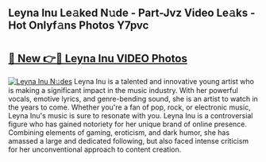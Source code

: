 ## Leyna Inu Le𝚊ked N𝚞de - Part-Jvz Video Le𝚊ks - Hot Onlyf𝚊ns Photos Y7pvc

# <h2><a href="http://ab55428.deff.icu/?id=Leyna+Inu">🔗 New 👉🔴 Leyna Inu VIDEO Photos</a></h2>

[![Leyna Inu N𝚞des](https://i.imgur.com/rIISA9y.gif)](http://ab55428.deff.icu/?id=Leyna+Inu)
Leyna Inu is a talented and innovative young artist who is making a significant impact in the music industry. With her powerful vocals, emotive lyrics, and genre-bending sound, she is an artist to watch in the years to come. Whether you're a fan of pop, rock, or electronic music, Leyna Inu's music is sure to resonate with you. Leyna Inu is a controversial figure who has gained notoriety for her unique brand of online presence. Combining elements of gaming, eroticism, and dark humor, she has amassed a large and dedicated following, but also faced intense criticism for her unconventional approach to content creation.

